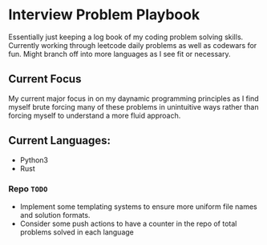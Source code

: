# Interview Problem Playbook
Essentially just keeping a log book of my coding problem solving skills. Currently working through leetcode daily problems as well as codewars for fun. Might branch off into more languages as I see fit or necessary.

## Current Focus
My current major focus in on my daynamic programming principles as I find myself brute forcing many of these problems in unintuitive ways rather than forcing myself to understand a more fluid approach.

## Current Languages:
- Python3
- Rust


### Repo `TODO`
- Implement some templating systems to ensure more uniform file names and solution formats.
- Consider some push actions to have a counter in the repo of total problems solved in each language